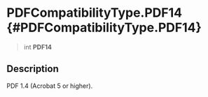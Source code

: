PDFCompatibilityType.PDF14 {#PDFCompatibilityType.PDF14}
==========================

> int **PDF14**

Description
-----------

PDF 1.4 (Acrobat 5 or higher).
